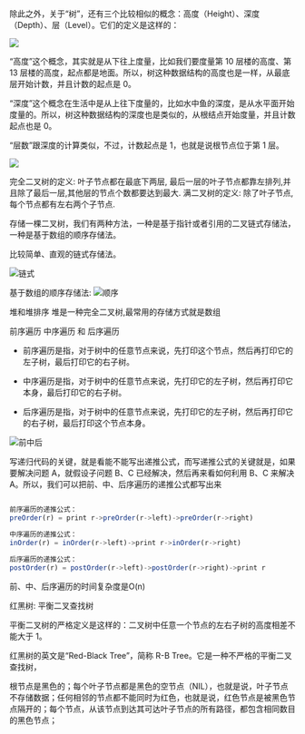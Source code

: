 


## 
除此之外，关于“树”，还有三个比较相似的概念：高度（Height）、深度（Depth）、层（Level）。它们的定义是这样的：

![](https://tva1.sinaimg.cn/large/007S8ZIlgy1gj4h0pfnenj30vq0fp757.jpg)

“高度”这个概念，其实就是从下往上度量，比如我们要度量第 10 层楼的高度、第 13 层楼的高度，起点都是地面。所以，树这种数据结构的高度也是一样，从最底层开始计数，并且计数的起点是 0。

“深度”这个概念在生活中是从上往下度量的，比如水中鱼的深度，是从水平面开始度量的。所以，树这种数据结构的深度也是类似的，从根结点开始度量，并且计数起点也是 0。

“层数”跟深度的计算类似，不过，计数起点是 1，也就是说根节点位于第 1 层。

![](https://tva1.sinaimg.cn/large/007S8ZIlgy1gj4h11qcpxj30vq0fu3yl.jpg)

完全二叉树的定义: 叶子节点都在最底下两层, 最后一层的叶子节点都靠左排列,并且除了最后一层,其他层的节点个数都要达到最大.
满二叉树的定义: 除了叶子节点,每个节点都有左右两个子节点.

存储一棵二叉树，我们有两种方法，一种是基于指针或者引用的二叉链式存储法，一种是基于数组的顺序存储法。

比较简单、直观的链式存储法。

![链式](https://tva1.sinaimg.cn/large/007S8ZIlgy1gjnp35ghvnj30u20jk402.jpg)

基于数组的顺序存储法:
![顺序](https://tva1.sinaimg.cn/large/007S8ZIlgy1gjnp5a2nuij30u60g2wfc.jpg)

堆和堆排序 堆是一种完全二叉树,最常用的存储方式就是数组

前序遍历 中序遍历 和 后序遍历

* 前序遍历是指，对于树中的任意节点来说，先打印这个节点，然后再打印它的左子树，最后打印它的右子树。

* 中序遍历是指，对于树中的任意节点来说，先打印它的左子树，然后再打印它本身，最后打印它的右子树。

* 后序遍历是指，对于树中的任意节点来说，先打印它的左子树，然后再打印它的右子树，最后打印这个节点本身。

![前中后](https://tva1.sinaimg.cn/large/007S8ZIlgy1gjnpwguvftj30u60geq61.jpg)


写递归代码的关键，就是看能不能写出递推公式，而写递推公式的关键就是，如果要解决问题 A，就假设子问题 B、C 已经解决，然后再来看如何利用 B、C 来解决 A。所以，我们可以把前、中、后序遍历的递推公式都写出来
```js

前序遍历的递推公式：
preOrder(r) = print r->preOrder(r->left)->preOrder(r->right)

中序遍历的递推公式：
inOrder(r) = inOrder(r->left)->print r->inOrder(r->right)

后序遍历的递推公式：
postOrder(r) = postOrder(r->left)->postOrder(r->right)->print r

```

前、中、后序遍历的时间复杂度是O(n)


红黑树: 平衡二叉查找树 

平衡二叉树的严格定义是这样的：二叉树中任意一个节点的左右子树的高度相差不能大于 1。

红黑树的英文是“Red-Black Tree”，简称 R-B Tree。它是一种不严格的平衡二叉查找树，

根节点是黑色的；每个叶子节点都是黑色的空节点（NIL），也就是说，叶子节点不存储数据；任何相邻的节点都不能同时为红色，也就是说，红色节点是被黑色节点隔开的；每个节点，从该节点到达其可达叶子节点的所有路径，都包含相同数目的黑色节点；















